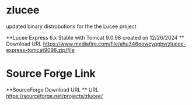 # zlucee
updated binary distrobutions for the the Lucee project

**Lucee Express 6.x Stable with Tomcat 9.0.98 created on 12/26/2024 **
    Download 
    URL https://www.mediafire.com/file/ahu346oowcyqgbv/zlucee-express-tomcat9098.zip/file

# Source Forge Link
**SourceForge Download URL **
    URL https://sourceforge.net/projects/zlucee/
